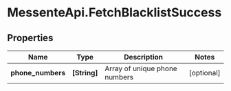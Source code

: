 # MessenteApi.FetchBlacklistSuccess

## Properties
Name | Type | Description | Notes
------------ | ------------- | ------------- | -------------
**phone_numbers** | **[String]** | Array of unique phone numbers | [optional] 


